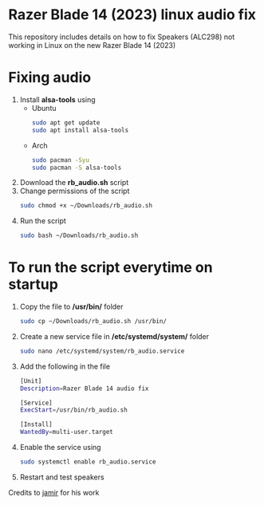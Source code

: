 # Razer Blade 14 (2023) linux audio fix
This repository includes details on how to fix Speakers (ALC298) not working in Linux on the new Razer Blade 14 (2023)

# Fixing audio

1. Install **alsa-tools** using
   * Ubuntu 
        ```bash
        sudo apt get update
        sudo apt install alsa-tools
        ```
    * Arch 
        ```bash
        sudo pacman -Syu
        sudo pacman -S alsa-tools
        ```
2. Download the **rb_audio.sh** script 
3. Change permissions of the script
    ```bash
    sudo chmod +x ~/Downloads/rb_audio.sh
    ```
4. Run the script
    ```bash
    sudo bash ~/Downloads/rb_audio.sh

# To run the script everytime on startup

1. Copy the file to **/usr/bin/** folder
   ```bash
   sudo cp ~/Downloads/rb_audio.sh /usr/bin/
   ```
2. Create a new service file in **/etc/systemd/system/** folder
    ```bash
    sudo nano /etc/systemd/system/rb_audio.service
    ```
3. Add the following in the file
    ```bash
    [Unit]
    Description=Razer Blade 14 audio fix 

    [Service]
    ExecStart=/usr/bin/rb_audio.sh

    [Install]
    WantedBy=multi-user.target 
    ```
4. Enable the service using
    ```bash
    sudo systemctl enable rb_audio.service
    ```
5. Restart and test speakers

Credits to [jamir](https://bugzilla.kernel.org/show_bug.cgi?id=207423) for his work
